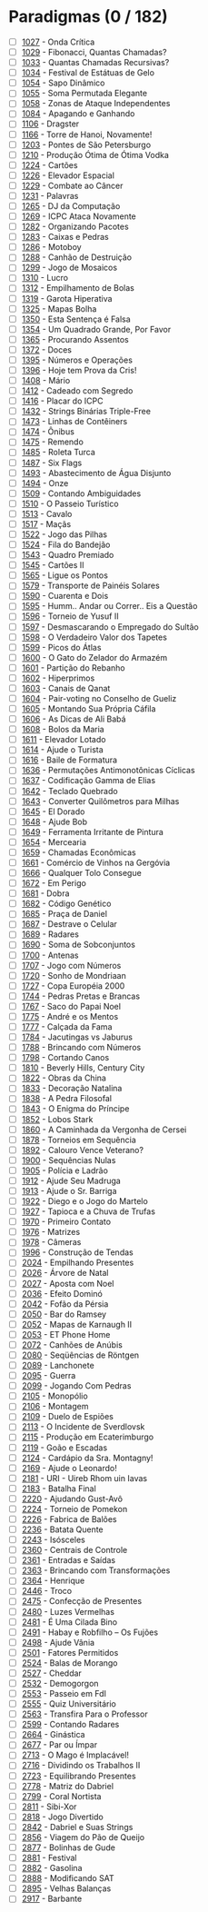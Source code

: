 # Paradigmas (0 / 182)

  - [ ] [1027](https://www.urionlinejudge.com.br/judge/pt/problems/view/1027) - Onda Crítica
  - [ ] [1029](https://www.urionlinejudge.com.br/judge/pt/problems/view/1029) - Fibonacci, Quantas Chamadas?
  - [ ] [1033](https://www.urionlinejudge.com.br/judge/pt/problems/view/1033) - Quantas Chamadas Recursivas?
  - [ ] [1034](https://www.urionlinejudge.com.br/judge/pt/problems/view/1034) - Festival de Estátuas de Gelo
  - [ ] [1054](https://www.urionlinejudge.com.br/judge/pt/problems/view/1054) - Sapo Dinâmico
  - [ ] [1055](https://www.urionlinejudge.com.br/judge/pt/problems/view/1055) - Soma Permutada Elegante
  - [ ] [1058](https://www.urionlinejudge.com.br/judge/pt/problems/view/1058) - Zonas de Ataque Independentes
  - [ ] [1084](https://www.urionlinejudge.com.br/judge/pt/problems/view/1084) - Apagando e Ganhando
  - [ ] [1106](https://www.urionlinejudge.com.br/judge/pt/problems/view/1106) - Dragster
  - [ ] [1166](https://www.urionlinejudge.com.br/judge/pt/problems/view/1166) - Torre de Hanoi, Novamente!
  - [ ] [1203](https://www.urionlinejudge.com.br/judge/pt/problems/view/1203) - Pontes de São Petersburgo
  - [ ] [1210](https://www.urionlinejudge.com.br/judge/pt/problems/view/1210) - Produção Ótima de Ótima Vodka
  - [ ] [1224](https://www.urionlinejudge.com.br/judge/pt/problems/view/1224) - Cartões
  - [ ] [1226](https://www.urionlinejudge.com.br/judge/pt/problems/view/1226) - Elevador Espacial
  - [ ] [1229](https://www.urionlinejudge.com.br/judge/pt/problems/view/1229) - Combate ao Câncer
  - [ ] [1231](https://www.urionlinejudge.com.br/judge/pt/problems/view/1231) - Palavras
  - [ ] [1265](https://www.urionlinejudge.com.br/judge/pt/problems/view/1265) - DJ da Computação
  - [ ] [1269](https://www.urionlinejudge.com.br/judge/pt/problems/view/1269) - ICPC Ataca Novamente
  - [ ] [1282](https://www.urionlinejudge.com.br/judge/pt/problems/view/1282) - Organizando Pacotes
  - [ ] [1283](https://www.urionlinejudge.com.br/judge/pt/problems/view/1283) - Caixas e Pedras
  - [ ] [1286](https://www.urionlinejudge.com.br/judge/pt/problems/view/1286) - Motoboy
  - [ ] [1288](https://www.urionlinejudge.com.br/judge/pt/problems/view/1288) - Canhão de Destruição
  - [ ] [1299](https://www.urionlinejudge.com.br/judge/pt/problems/view/1299) - Jogo de Mosaicos
  - [ ] [1310](https://www.urionlinejudge.com.br/judge/pt/problems/view/1310) - Lucro
  - [ ] [1312](https://www.urionlinejudge.com.br/judge/pt/problems/view/1312) - Empilhamento de Bolas
  - [ ] [1319](https://www.urionlinejudge.com.br/judge/pt/problems/view/1319) - Garota Hiperativa
  - [ ] [1325](https://www.urionlinejudge.com.br/judge/pt/problems/view/1325) - Mapas Bolha
  - [ ] [1350](https://www.urionlinejudge.com.br/judge/pt/problems/view/1350) - Esta Sentença é Falsa
  - [ ] [1354](https://www.urionlinejudge.com.br/judge/pt/problems/view/1354) - Um Quadrado Grande, Por Favor
  - [ ] [1365](https://www.urionlinejudge.com.br/judge/pt/problems/view/1365) - Procurando Assentos
  - [ ] [1372](https://www.urionlinejudge.com.br/judge/pt/problems/view/1372) - Doces
  - [ ] [1395](https://www.urionlinejudge.com.br/judge/pt/problems/view/1395) - Números e Operações
  - [ ] [1396](https://www.urionlinejudge.com.br/judge/pt/problems/view/1396) - Hoje tem Prova da Cris!
  - [ ] [1408](https://www.urionlinejudge.com.br/judge/pt/problems/view/1408) - Mário
  - [ ] [1412](https://www.urionlinejudge.com.br/judge/pt/problems/view/1412) - Cadeado com Segredo
  - [ ] [1416](https://www.urionlinejudge.com.br/judge/pt/problems/view/1416) - Placar do ICPC
  - [ ] [1432](https://www.urionlinejudge.com.br/judge/pt/problems/view/1432) - Strings Binárias Triple-Free
  - [ ] [1473](https://www.urionlinejudge.com.br/judge/pt/problems/view/1473) - Linhas de Contêiners
  - [ ] [1474](https://www.urionlinejudge.com.br/judge/pt/problems/view/1474) - Ônibus
  - [ ] [1475](https://www.urionlinejudge.com.br/judge/pt/problems/view/1475) - Remendo
  - [ ] [1485](https://www.urionlinejudge.com.br/judge/pt/problems/view/1485) - Roleta Turca
  - [ ] [1487](https://www.urionlinejudge.com.br/judge/pt/problems/view/1487) - Six Flags
  - [ ] [1493](https://www.urionlinejudge.com.br/judge/pt/problems/view/1493) - Abastecimento de Água Disjunto
  - [ ] [1494](https://www.urionlinejudge.com.br/judge/pt/problems/view/1494) - Onze
  - [ ] [1509](https://www.urionlinejudge.com.br/judge/pt/problems/view/1509) - Contando Ambiguidades
  - [ ] [1510](https://www.urionlinejudge.com.br/judge/pt/problems/view/1510) - O Passeio Turístico
  - [ ] [1513](https://www.urionlinejudge.com.br/judge/pt/problems/view/1513) - Cavalo
  - [ ] [1517](https://www.urionlinejudge.com.br/judge/pt/problems/view/1517) - Maçãs
  - [ ] [1522](https://www.urionlinejudge.com.br/judge/pt/problems/view/1522) - Jogo das Pilhas
  - [ ] [1524](https://www.urionlinejudge.com.br/judge/pt/problems/view/1524) - Fila do Bandejão
  - [ ] [1543](https://www.urionlinejudge.com.br/judge/pt/problems/view/1543) - Quadro Premiado
  - [ ] [1545](https://www.urionlinejudge.com.br/judge/pt/problems/view/1545) - Cartões II
  - [ ] [1565](https://www.urionlinejudge.com.br/judge/pt/problems/view/1565) - Ligue os Pontos
  - [ ] [1579](https://www.urionlinejudge.com.br/judge/pt/problems/view/1579) - Transporte de Painéis Solares
  - [ ] [1590](https://www.urionlinejudge.com.br/judge/pt/problems/view/1590) - Cuarenta e Dois
  - [ ] [1595](https://www.urionlinejudge.com.br/judge/pt/problems/view/1595) - Humm.. Andar ou Correr.. Eis a Questão
  - [ ] [1596](https://www.urionlinejudge.com.br/judge/pt/problems/view/1596) - Torneio de Yusuf II
  - [ ] [1597](https://www.urionlinejudge.com.br/judge/pt/problems/view/1597) - Desmascarando o Empregado do Sultão
  - [ ] [1598](https://www.urionlinejudge.com.br/judge/pt/problems/view/1598) - O Verdadeiro Valor dos Tapetes
  - [ ] [1599](https://www.urionlinejudge.com.br/judge/pt/problems/view/1599) - Picos do Átlas
  - [ ] [1600](https://www.urionlinejudge.com.br/judge/pt/problems/view/1600) - O Gato do Zelador do Armazém
  - [ ] [1601](https://www.urionlinejudge.com.br/judge/pt/problems/view/1601) - Partição do Rebanho
  - [ ] [1602](https://www.urionlinejudge.com.br/judge/pt/problems/view/1602) - Hiperprimos
  - [ ] [1603](https://www.urionlinejudge.com.br/judge/pt/problems/view/1603) - Canais de Qanat
  - [ ] [1604](https://www.urionlinejudge.com.br/judge/pt/problems/view/1604) - Pair-voting no Conselho de Gueliz
  - [ ] [1605](https://www.urionlinejudge.com.br/judge/pt/problems/view/1605) - Montando Sua Própria Cáfila
  - [ ] [1606](https://www.urionlinejudge.com.br/judge/pt/problems/view/1606) - As Dicas de Ali Babá
  - [ ] [1608](https://www.urionlinejudge.com.br/judge/pt/problems/view/1608) - Bolos da Maria
  - [ ] [1611](https://www.urionlinejudge.com.br/judge/pt/problems/view/1611) - Elevador Lotado
  - [ ] [1614](https://www.urionlinejudge.com.br/judge/pt/problems/view/1614) - Ajude o Turista
  - [ ] [1616](https://www.urionlinejudge.com.br/judge/pt/problems/view/1616) - Baile de Formatura
  - [ ] [1636](https://www.urionlinejudge.com.br/judge/pt/problems/view/1636) - Permutações Antimonotônicas Cíclicas
  - [ ] [1637](https://www.urionlinejudge.com.br/judge/pt/problems/view/1637) - Codificação Gamma de Elias
  - [ ] [1642](https://www.urionlinejudge.com.br/judge/pt/problems/view/1642) - Teclado Quebrado
  - [ ] [1643](https://www.urionlinejudge.com.br/judge/pt/problems/view/1643) - Converter Quilômetros para Milhas
  - [ ] [1645](https://www.urionlinejudge.com.br/judge/pt/problems/view/1645) - El Dorado
  - [ ] [1648](https://www.urionlinejudge.com.br/judge/pt/problems/view/1648) - Ajude Bob
  - [ ] [1649](https://www.urionlinejudge.com.br/judge/pt/problems/view/1649) - Ferramenta Irritante de Pintura
  - [ ] [1654](https://www.urionlinejudge.com.br/judge/pt/problems/view/1654) - Mercearia
  - [ ] [1659](https://www.urionlinejudge.com.br/judge/pt/problems/view/1659) - Chamadas Econômicas
  - [ ] [1661](https://www.urionlinejudge.com.br/judge/pt/problems/view/1661) - Comércio de Vinhos na Gergóvia
  - [ ] [1666](https://www.urionlinejudge.com.br/judge/pt/problems/view/1666) - Qualquer Tolo Consegue
  - [ ] [1672](https://www.urionlinejudge.com.br/judge/pt/problems/view/1672) - Em Perigo
  - [ ] [1681](https://www.urionlinejudge.com.br/judge/pt/problems/view/1681) - Dobra
  - [ ] [1682](https://www.urionlinejudge.com.br/judge/pt/problems/view/1682) - Código Genético
  - [ ] [1685](https://www.urionlinejudge.com.br/judge/pt/problems/view/1685) - Praça de Daniel
  - [ ] [1687](https://www.urionlinejudge.com.br/judge/pt/problems/view/1687) - Destrave o Celular
  - [ ] [1689](https://www.urionlinejudge.com.br/judge/pt/problems/view/1689) - Radares
  - [ ] [1690](https://www.urionlinejudge.com.br/judge/pt/problems/view/1690) - Soma de Sobconjuntos
  - [ ] [1700](https://www.urionlinejudge.com.br/judge/pt/problems/view/1700) - Antenas
  - [ ] [1707](https://www.urionlinejudge.com.br/judge/pt/problems/view/1707) - Jogo com Números
  - [ ] [1720](https://www.urionlinejudge.com.br/judge/pt/problems/view/1720) - Sonho de Mondriaan
  - [ ] [1727](https://www.urionlinejudge.com.br/judge/pt/problems/view/1727) - Copa Européia 2000
  - [ ] [1744](https://www.urionlinejudge.com.br/judge/pt/problems/view/1744) - Pedras Pretas e Brancas
  - [ ] [1767](https://www.urionlinejudge.com.br/judge/pt/problems/view/1767) - Saco do Papai Noel
  - [ ] [1775](https://www.urionlinejudge.com.br/judge/pt/problems/view/1775) - André e os Mentos
  - [ ] [1777](https://www.urionlinejudge.com.br/judge/pt/problems/view/1777) - Calçada da Fama
  - [ ] [1784](https://www.urionlinejudge.com.br/judge/pt/problems/view/1784) - Jacutingas vs Jaburus
  - [ ] [1788](https://www.urionlinejudge.com.br/judge/pt/problems/view/1788) - Brincando com Números
  - [ ] [1798](https://www.urionlinejudge.com.br/judge/pt/problems/view/1798) - Cortando Canos
  - [ ] [1810](https://www.urionlinejudge.com.br/judge/pt/problems/view/1810) - Beverly Hills, Century City
  - [ ] [1822](https://www.urionlinejudge.com.br/judge/pt/problems/view/1822) - Obras da China
  - [ ] [1833](https://www.urionlinejudge.com.br/judge/pt/problems/view/1833) - Decoração Natalina
  - [ ] [1838](https://www.urionlinejudge.com.br/judge/pt/problems/view/1838) - A Pedra Filosofal
  - [ ] [1843](https://www.urionlinejudge.com.br/judge/pt/problems/view/1843) - O Enigma do Príncipe
  - [ ] [1852](https://www.urionlinejudge.com.br/judge/pt/problems/view/1852) - Lobos Stark
  - [ ] [1860](https://www.urionlinejudge.com.br/judge/pt/problems/view/1860) - A Caminhada da Vergonha de Cersei
  - [ ] [1878](https://www.urionlinejudge.com.br/judge/pt/problems/view/1878) - Torneios em Sequência
  - [ ] [1892](https://www.urionlinejudge.com.br/judge/pt/problems/view/1892) - Calouro Vence Veterano?
  - [ ] [1900](https://www.urionlinejudge.com.br/judge/pt/problems/view/1900) - Sequências Nulas
  - [ ] [1905](https://www.urionlinejudge.com.br/judge/pt/problems/view/1905) - Polícia e Ladrão
  - [ ] [1912](https://www.urionlinejudge.com.br/judge/pt/problems/view/1912) - Ajude Seu Madruga
  - [ ] [1913](https://www.urionlinejudge.com.br/judge/pt/problems/view/1913) - Ajude o Sr. Barriga
  - [ ] [1922](https://www.urionlinejudge.com.br/judge/pt/problems/view/1922) - Diego e o Jogo do Martelo
  - [ ] [1927](https://www.urionlinejudge.com.br/judge/pt/problems/view/1927) - Tapioca e a Chuva de Trufas
  - [ ] [1970](https://www.urionlinejudge.com.br/judge/pt/problems/view/1970) - Primeiro Contato
  - [ ] [1976](https://www.urionlinejudge.com.br/judge/pt/problems/view/1976) - Matrizes
  - [ ] [1978](https://www.urionlinejudge.com.br/judge/pt/problems/view/1978) - Câmeras
  - [ ] [1996](https://www.urionlinejudge.com.br/judge/pt/problems/view/1996) - Construção de Tendas
  - [ ] [2024](https://www.urionlinejudge.com.br/judge/pt/problems/view/2024) - Empilhando Presentes
  - [ ] [2026](https://www.urionlinejudge.com.br/judge/pt/problems/view/2026) - Árvore de Natal
  - [ ] [2027](https://www.urionlinejudge.com.br/judge/pt/problems/view/2027) - Aposta com Noel
  - [ ] [2036](https://www.urionlinejudge.com.br/judge/pt/problems/view/2036) - Efeito Dominó
  - [ ] [2042](https://www.urionlinejudge.com.br/judge/pt/problems/view/2042) - Fofão da Pérsia
  - [ ] [2050](https://www.urionlinejudge.com.br/judge/pt/problems/view/2050) - Bar do Ramsey
  - [ ] [2052](https://www.urionlinejudge.com.br/judge/pt/problems/view/2052) - Mapas de Karnaugh II
  - [ ] [2053](https://www.urionlinejudge.com.br/judge/pt/problems/view/2053) - ET Phone Home
  - [ ] [2072](https://www.urionlinejudge.com.br/judge/pt/problems/view/2072) - Canhões de Anúbis
  - [ ] [2080](https://www.urionlinejudge.com.br/judge/pt/problems/view/2080) - Seqüências de Röntgen
  - [ ] [2089](https://www.urionlinejudge.com.br/judge/pt/problems/view/2089) - Lanchonete
  - [ ] [2095](https://www.urionlinejudge.com.br/judge/pt/problems/view/2095) - Guerra
  - [ ] [2099](https://www.urionlinejudge.com.br/judge/pt/problems/view/2099) - Jogando Com Pedras
  - [ ] [2105](https://www.urionlinejudge.com.br/judge/pt/problems/view/2105) - Monopólio
  - [ ] [2106](https://www.urionlinejudge.com.br/judge/pt/problems/view/2106) - Montagem
  - [ ] [2109](https://www.urionlinejudge.com.br/judge/pt/problems/view/2109) - Duelo de Espiões
  - [ ] [2113](https://www.urionlinejudge.com.br/judge/pt/problems/view/2113) - O Incidente de Sverdlovsk
  - [ ] [2115](https://www.urionlinejudge.com.br/judge/pt/problems/view/2115) - Produção em Ecaterimburgo
  - [ ] [2119](https://www.urionlinejudge.com.br/judge/pt/problems/view/2119) - Goão e Escadas
  - [ ] [2124](https://www.urionlinejudge.com.br/judge/pt/problems/view/2124) - Cardápio da Sra. Montagny!
  - [ ] [2169](https://www.urionlinejudge.com.br/judge/pt/problems/view/2169) - Ajude o Leonardo!
  - [ ] [2181](https://www.urionlinejudge.com.br/judge/pt/problems/view/2181) - URI - Uireb Rhom uin Iavas
  - [ ] [2183](https://www.urionlinejudge.com.br/judge/pt/problems/view/2183) - Batalha Final
  - [ ] [2220](https://www.urionlinejudge.com.br/judge/pt/problems/view/2220) - Ajudando Gust-Avô
  - [ ] [2224](https://www.urionlinejudge.com.br/judge/pt/problems/view/2224) - Torneio de Pomekon
  - [ ] [2226](https://www.urionlinejudge.com.br/judge/pt/problems/view/2226) - Fabrica de Balões
  - [ ] [2236](https://www.urionlinejudge.com.br/judge/pt/problems/view/2236) - Batata Quente
  - [ ] [2243](https://www.urionlinejudge.com.br/judge/pt/problems/view/2243) - Isósceles
  - [ ] [2360](https://www.urionlinejudge.com.br/judge/pt/problems/view/2360) - Centrais de Controle
  - [ ] [2361](https://www.urionlinejudge.com.br/judge/pt/problems/view/2361) - Entradas e Saídas
  - [ ] [2363](https://www.urionlinejudge.com.br/judge/pt/problems/view/2363) - Brincando com Transformações
  - [ ] [2364](https://www.urionlinejudge.com.br/judge/pt/problems/view/2364) - Henrique
  - [ ] [2446](https://www.urionlinejudge.com.br/judge/pt/problems/view/2446) - Troco
  - [ ] [2475](https://www.urionlinejudge.com.br/judge/pt/problems/view/2475) - Confecção de Presentes
  - [ ] [2480](https://www.urionlinejudge.com.br/judge/pt/problems/view/2480) - Luzes Vermelhas
  - [ ] [2481](https://www.urionlinejudge.com.br/judge/pt/problems/view/2481) - É Uma Cilada Bino
  - [ ] [2491](https://www.urionlinejudge.com.br/judge/pt/problems/view/2491) - Habay e Robfilho – Os Fujões
  - [ ] [2498](https://www.urionlinejudge.com.br/judge/pt/problems/view/2498) - Ajude Vânia
  - [ ] [2501](https://www.urionlinejudge.com.br/judge/pt/problems/view/2501) - Fatores Permitidos
  - [ ] [2524](https://www.urionlinejudge.com.br/judge/pt/problems/view/2524) - Balas de Morango
  - [ ] [2527](https://www.urionlinejudge.com.br/judge/pt/problems/view/2527) - Cheddar
  - [ ] [2532](https://www.urionlinejudge.com.br/judge/pt/problems/view/2532) - Demogorgon
  - [ ] [2553](https://www.urionlinejudge.com.br/judge/pt/problems/view/2553) - Passeio em FdI
  - [ ] [2555](https://www.urionlinejudge.com.br/judge/pt/problems/view/2555) - Quiz Universitário
  - [ ] [2563](https://www.urionlinejudge.com.br/judge/pt/problems/view/2563) - Transfira Para o Professor
  - [ ] [2599](https://www.urionlinejudge.com.br/judge/pt/problems/view/2599) - Contando Radares
  - [ ] [2664](https://www.urionlinejudge.com.br/judge/pt/problems/view/2664) - Ginástica
  - [ ] [2677](https://www.urionlinejudge.com.br/judge/pt/problems/view/2677) - Par ou Ímpar
  - [ ] [2713](https://www.urionlinejudge.com.br/judge/pt/problems/view/2713) - O Mago é Implacável!
  - [ ] [2716](https://www.urionlinejudge.com.br/judge/pt/problems/view/2716) - Dividindo os Trabalhos II
  - [ ] [2723](https://www.urionlinejudge.com.br/judge/pt/problems/view/2723) - Equilibrando Presentes
  - [ ] [2778](https://www.urionlinejudge.com.br/judge/pt/problems/view/2778) - Matriz do Dabriel
  - [ ] [2799](https://www.urionlinejudge.com.br/judge/pt/problems/view/2799) - Coral Nortista
  - [ ] [2811](https://www.urionlinejudge.com.br/judge/pt/problems/view/2811) - Sibi-Xor
  - [ ] [2818](https://www.urionlinejudge.com.br/judge/pt/problems/view/2818) - Jogo Divertido
  - [ ] [2842](https://www.urionlinejudge.com.br/judge/pt/problems/view/2842) - Dabriel e Suas Strings
  - [ ] [2856](https://www.urionlinejudge.com.br/judge/pt/problems/view/2856) - Viagem do Pão de Queijo
  - [ ] [2877](https://www.urionlinejudge.com.br/judge/pt/problems/view/2877) - Bolinhas de Gude
  - [ ] [2881](https://www.urionlinejudge.com.br/judge/pt/problems/view/2881) - Festival
  - [ ] [2882](https://www.urionlinejudge.com.br/judge/pt/problems/view/2882) - Gasolina
  - [ ] [2888](https://www.urionlinejudge.com.br/judge/pt/problems/view/2888) - Modificando SAT
  - [ ] [2895](https://www.urionlinejudge.com.br/judge/pt/problems/view/2895) - Velhas Balanças
  - [ ] [2917](https://www.urionlinejudge.com.br/judge/pt/problems/view/2917) - Barbante